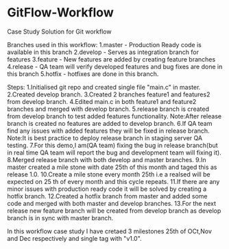 # GitFlow-Workflow
Case Study Solution for Git workflow

Branches used in this workflow:
1.master - Production Ready code is available in this branch
2.develop - Serves as integration branch for features
3.feature - New features are added by creating feature branches
4.release - QA team will verify developed features and bug fixes are done in this branch
5.hotfix - hotfixes are done in this branch.

Steps:
1.Initialised git repo and created single file "main.c" in master.
2.Created develop branch.
3.Created 2 branches feature1 and features2 from develop branch.
4.Edited main.c in both feature1 and feature2 branches and merged with develop branch.
5.release branch is created from develop branch to test added features functionality.
Note:After release branch is created no features are added to develop branch.
6.If QA team find any issues with added features they will be fixed in release branch.
Note:It is best practice to deploy release branch in staging server QA testing.
7.For this demo,I am(QA team) fixing the bug in release branch(but in real time QA team will report the bug and development team will fixing it).
8.Merged release branch with both develop and master branches.
9.In master created a mile stone with date 25th of this month and taged this as release 1.0.
10.Create a mile stone every month 25th i.e a realsed will be expected on 25 th of every month and this cycle repeats.
11.If there are any minor issues with production ready code it will be solved by creating a hotfix branch.
12.Created a hotfix branch from master and added some code and merged with both master and develop branches.
13.For the next release new feature branch will be created from develop branch as develop branch is in sync with master branch.

In this workflow case study I have cretaed 3 milestones 25th of OCt,Nov and Dec respectively and single tag with "v1.0".

